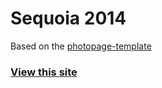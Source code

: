 Sequoia 2014
==================

Based on the [photopage-template](https://github.com/sc137/photopage-template)

### [View this site](http://sc137.github.io/sequoia2014/index.html)
